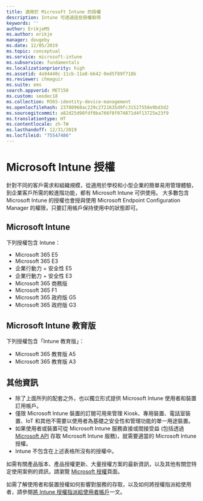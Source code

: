 ```yaml
---
title: 適用於 Microsoft Intune 的授權
description: Intune 可透過這些授權取得
keywords: ''
author: ErikjeMS
ms.author: erikje
manager: dougeby
ms.date: 12/05/2019
ms.topic: conceptual
ms.service: microsoft-intune
ms.subservice: fundamentals
ms.localizationpriority: high
ms.assetid: 4a94440c-11cb-11e8-b642-0ed5f89f718b
ms.reviewer: chmaguir
ms.suite: ems
search.appverid: MET150
ms.custom: seodec18
ms.collection: M365-identity-device-management
ms.openlocfilehash: 23708968ac229c2721635d9fc31527558e9bd3d2
ms.sourcegitcommit: a82d25d98fdf0ba766f8f074871d4f13725e23f9
ms.translationtype: HT
ms.contentlocale: zh-TW
ms.lasthandoff: 12/31/2019
ms.locfileid: "75547486"
---
```

# <a name="microsoft-intune-licensing"></a>Microsoft Intune 授權
針對不同的客戶需求和組織規模，從適用於學校和小型企業的簡單易用管理體驗，到企業客戶所需的較進階功能，都有 Microsoft Intune 可供使用。 大多數包含 Microsoft Intune 的授權也會授與使用 Microsoft Endpoint Configuration Manager 的權限，只要訂用帳戶保持使用中的狀態即可。 

## <a name="microsoft-intune"></a>Microsoft Intune
下列授權包含 Intune：

- Microsoft 365 E5
- Microsoft 365 E3
- 企業行動力 + 安全性 E5
- 企業行動力 + 安全性 E3
- Microsoft 365 商務版
- Microsoft 365 F1
- Microsoft 365 政府版 G5
- Microsoft 365 政府版 G3

## <a name="microsoft-intune-for-education"></a>Microsoft Intune 教育版
下列授權包含「Intune 教育版」：

- Microsoft 365 教育版 A5
- Microsoft 365 教育版 A3

## <a name="additional-information"></a>其他資訊
- 除了上面所列的配套之外，也以獨立形式提供 Microsoft Intune 使用者和裝置訂用帳戶。
- 僅限 Microsoft Intune 裝置的訂閱可用來管理 Kiosk、專用裝置、電話室裝置、IoT 和其他不需要以使用者為基礎之安全性和管理功能的單一用途裝置。
- 如果使用者或裝置可從 Microsoft Intune 服務直接或間接受益 (包括透過 [Microsoft API](https://docs.microsoft.com/legal/microsoft-apis/terms-of-use) 存取 Microsoft Intune 服務)，就需要適當的 Microsoft Intune 授權。
- Intune 不包含在上述表格所沒有的授權中。

如需有關產品版本、產品授權更新、大量授權方案的最新資訊，以及其他有關您特定使用案例的資訊，請瀏覽 [Microsoft 授權](https://www.microsoft.com/licensing/default)頁面。  

如需了解使用者和裝置授權如何影響對服務的存取，以及如何將授權指派給使用者，請參閱[將 Intune 授權指派給使用者帳戶](licenses-assign.md)一文。
